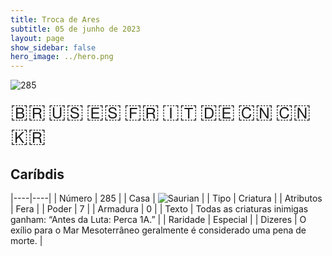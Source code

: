 ```yaml
---
title: Troca de Ares
subtitle: 05 de junho de 2023
layout: page
show_sidebar: false
hero_image: ../hero.png
---
```


![285](https://mastervault-storage-prod.s3.amazonaws.com/media/card_front/pt/600_285_dd4ed290b2df_pt.png)

<span title="Português" style="font-size: 32px;cursor: pointer;" onclick="javascript:document.querySelector('img[alt=\'285\']').src=document.querySelector('img[alt=\'285\']').src.replace(/card_front\/[^/]+/, 'card_front/pt').replace(/_[^/.0-9]+\.png/, '_pt.png')">🇧🇷</span>
<span title="English" style="font-size: 32px;cursor: pointer;" onclick="javascript:document.querySelector('img[alt=\'285\']').src=document.querySelector('img[alt=\'285\']').src.replace(/card_front\/[^/]+/, 'card_front/en').replace(/_[^/.0-9]+\.png/, '_en.png')">🇺🇸</span>
<span title="Español" style="font-size: 32px;cursor: pointer;" onclick="javascript:document.querySelector('img[alt=\'285\']').src=document.querySelector('img[alt=\'285\']').src.replace(/card_front\/[^/]+/, 'card_front/es').replace(/_[^/.0-9]+\.png/, '_es.png')">🇪🇸</span>
<span title="Français" style="font-size: 32px;cursor: pointer;" onclick="javascript:document.querySelector('img[alt=\'285\']').src=document.querySelector('img[alt=\'285\']').src.replace(/card_front\/[^/]+/, 'card_front/fr').replace(/_[^/.0-9]+\.png/, '_fr.png')">🇫🇷</span>
<span title="Italiano" style="font-size: 32px;cursor: pointer;" onclick="javascript:document.querySelector('img[alt=\'285\']').src=document.querySelector('img[alt=\'285\']').src.replace(/card_front\/[^/]+/, 'card_front/it').replace(/_[^/.0-9]+\.png/, '_it.png')">🇮🇹</span>
<span title="Deutsche" style="font-size: 32px;cursor: pointer;" onclick="javascript:document.querySelector('img[alt=\'285\']').src=document.querySelector('img[alt=\'285\']').src.replace(/card_front\/[^/]+/, 'card_front/de').replace(/_[^/.0-9]+\.png/, '_de.png')">🇩🇪</span>
<span title="简体中文" style="font-size: 32px;cursor: pointer;" onclick="javascript:document.querySelector('img[alt=\'285\']').src=document.querySelector('img[alt=\'285\']').src.replace(/card_front\/[^/]+/, 'card_front/zh-hans').replace(/_[^/.0-9]+\.png/, '_zh-hans.png')">🇨🇳</span>
<span title="繁體中文" style="font-size: 32px;cursor: pointer;" onclick="javascript:document.querySelector('img[alt=\'285\']').src=document.querySelector('img[alt=\'285\']').src.replace(/card_front\/[^/]+/, 'card_front/zh-hant').replace(/_[^/.0-9]+\.png/, '_zh-hant.png')">🇨🇳</span>
<span title="한국어" style="font-size: 32px;cursor: pointer;" onclick="javascript:document.querySelector('img[alt=\'285\']').src=document.querySelector('img[alt=\'285\']').src.replace(/card_front\/[^/]+/, 'card_front/ko').replace(/_[^/.0-9]+\.png/, '_ko.png')">🇰🇷</span>

## Caríbdis

|----|----|
| Número | 285 |
| Casa | ![Saurian](https://archonarcana.com/images/thumb/9/9e/Saurian_P.png/22px-Saurian_P.png "Sauro") |
| Tipo | Criatura |
| Atributos | Fera |
| Poder | 7 |
| Armadura | 0 |
| Texto | Todas as criaturas inimigas ganham: “Antes da Luta: Perca 1A.” |
| Raridade | Especial |
| Dizeres | O exílio para o Mar Mesoterrâneo geralmente é considerado uma pena de morte. |
